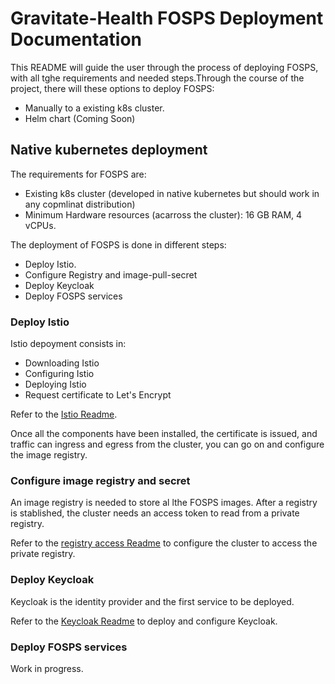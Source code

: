 # Gravitate-Health FOSPS Deployment Documentation

This README will guide the user through the process of deploying FOSPS, with all tghe requirements and needed steps.Through the course of the project, there will these options to deploy FOSPS:
- Manually to a existing k8s cluster.
- Helm chart (Coming Soon)

## Native kubernetes deployment

The requirements for FOSPS are:
- Existing k8s cluster (developed in native kubernetes but should work in any copmlinat distribution)
- Minimum Hardware resources (acarross the cluster): 16 GB RAM, 4 vCPUs.

The deployment of FOSPS is done in different steps:
- Deploy Istio.
- Configure Registry and image-pull-secret
- Deploy Keycloak
- Deploy FOSPS services

### Deploy Istio

Istio depoyment consists in:
- Downloading Istio
- Configuring Istio
- Deploying Istio
- Request certificate to Let's Encrypt

Refer to the [Istio Readme](./istio-deployment.md).

Once all the components have been installed, the certificate is issued, and traffic can ingress and egress from the cluster, you can go on and configure the image registry.

### Configure image registry and secret

An image registry is needed to store al lthe FOSPS images. After a registry is stablished, the cluster needs an access token to read from a private registry.

Refer to the [registry access Readme](./registry-access.md) to configure the cluster to access the private registry.


### Deploy Keycloak

Keycloak is the identity provider and the first service to be deployed.

Refer to the [Keycloak Readme](./registry-access.md) to deploy and configure Keycloak.


### Deploy FOSPS services

Work in progress.
